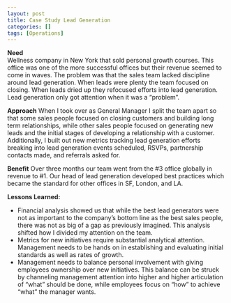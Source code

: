 ```yaml
---
layout: post
title: Case Study Lead Generation
categories: []
tags: [Operations]
---
```


**Need**  
Wellness company in New York that sold personal growth courses. This office was one of the more successful offices but their revenue seemed to come in waves. The problem was that the sales team lacked discipline around lead generation. When leads were plenty the team focused on closing. When leads dried up they refocused efforts into lead generation. Lead generation only got attention when it was a “problem”.

**Approach**
When I took over as General Manager I split the team apart so that some sales people focused on closing customers and building long term relationships, while other sales people focused on generating new leads and the initial stages of developing a relationship with a customer. Additionally, I built out new metrics tracking lead generation efforts breaking into lead generation events scheduled, RSVPs, partnership contacts made, and referrals asked for.

**Benefit**
Over three months our team went from the #3 office globally in revenue to #1. Our head of lead generation developed best practices which became the standard for other offices in SF, London, and LA.

**Lessons Learned:**
* Financial analysis showed us that while the best lead generators were not as important to the company’s bottom line as the best sales people, there was not as big of a gap as previously imagined. This analysis shifted how I divided my attention on the team.
* Metrics for new initiatives require substantial analytical attention. Management needs to be hands on in establishing and evaluating initial standards as well as rates of growth.
* Management needs to balance personal involvement with giving employees ownership over new initiatives. This balance can be struck by channeling management attention into higher and higher articulation of “what” should be done, while employees focus on “how” to achieve “what” the manager wants.
